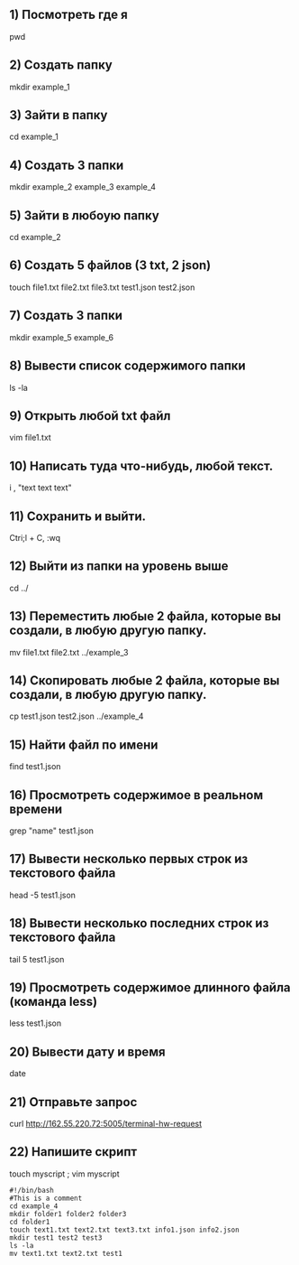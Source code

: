 ## 1) Посмотреть где я
pwd

## 2) Создать папку
mkdir example_1

## 3) Зайти в папку
cd example_1

## 4) Создать 3 папки
mkdir example_2 example_3 example_4

## 5) Зайти в любоую папку
cd example_2

## 6) Создать 5 файлов (3 txt, 2 json)
touch file1.txt file2.txt file3.txt test1.json test2.json

## 7) Создать 3 папки
mkdir example_5 example_6

## 8) Вывести список содержимого папки
ls -la

## 9) Открыть любой txt файл
vim file1.txt

## 10) Написать туда что-нибудь, любой текст. 
i , "text text text"

## 11) Сохранить и выйти.
Ctri;l + C, :wq

## 12) Выйти из папки на уровень выше
cd ../

## 13) Переместить любые 2 файла, которые вы создали, в любую другую папку.
mv file1.txt file2.txt ../example_3

## 14) Скопировать любые 2 файла, которые вы создали, в любую другую папку.
cp test1.json test2.json ../example_4

## 15) Найти файл по имени
find test1.json

## 16) Просмотреть содержимое в реальном времени
grep "name" test1.json

## 17) Вывести несколько первых строк из текстового файла
head -5 test1.json

## 18) Вывести несколько последних строк из текстового файла
tail 5 test1.json

## 19) Просмотреть содержимое длинного файла (команда less) 
less test1.json

## 20) Вывести дату и время
date

## 21) Отправьте запрос
curl http://162.55.220.72:5005/terminal-hw-request

## 22) Напишите скрипт
touch myscript ; vim myscript 
```
#!/bin/bash
#This is a comment
cd example_4
mkdir folder1 folder2 folder3
cd folder1
touch text1.txt text2.txt text3.txt info1.json info2.json
mkdir test1 test2 test3
ls -la
mv text1.txt text2.txt test1
```
